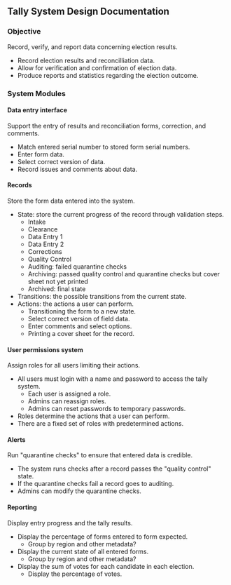 ## Tally System Design Documentation

### Objective

Record, verify, and report data concerning election results.

* Record election results and reconcilliation data.
* Allow for verification and confirmation of election data.
* Produce reports and statistics regarding the election outcome.

### System Modules

#### Data entry interface

Support the entry of results and reconciliation forms, correction, and comments.

* Match entered serial number to stored form serial numbers.
* Enter form data.
* Select correct version of data.
* Record issues and comments about data.

#### Records
    
Store the form data entered into the system.

* State: store the current progress of the record through validation steps.
    * Intake
    * Clearance
    * Data Entry 1
    * Data Entry 2
    * Corrections
    * Quality Control
    * Auditing: failed quarantine checks
    * Archiving: passed quality control and quarantine checks but cover sheet not yet printed
    * Archived: final state
* Transitions: the possible transitions from the current state.
* Actions: the actions a user can perform.
    * Transitioning the form to a new state.
    * Select correct version of field data.
    * Enter comments and select options.
    * Printing a cover sheet for the record.

#### User permissions system

Assign roles for all users limiting their actions.

* All users must login with a name and password to access the tally system.
    * Each user is assigned a role.
    * Admins can reassign roles.
    * Admins can reset passwords to temporary passwords.
* Roles determine the actions that a user can perform.
* There are a fixed set of roles with predetermined actions.

#### Alerts
    
Run "quarantine checks" to ensure that entered data is credible.

* The system runs checks after a record passes the "quality control" state.
* If the quarantine checks fail a record goes to auditing.
* Admins can modify the quarantine checks.

#### Reporting

Display entry progress and the tally results.

* Display the percentage of forms entered to form expected.
    * Group by region and other metadata?
* Display the current state of all entered forms.
    * Group by region and other metadata?
* Display the sum of votes for each candidate in each election.
    *  Display the percentage of votes. 

